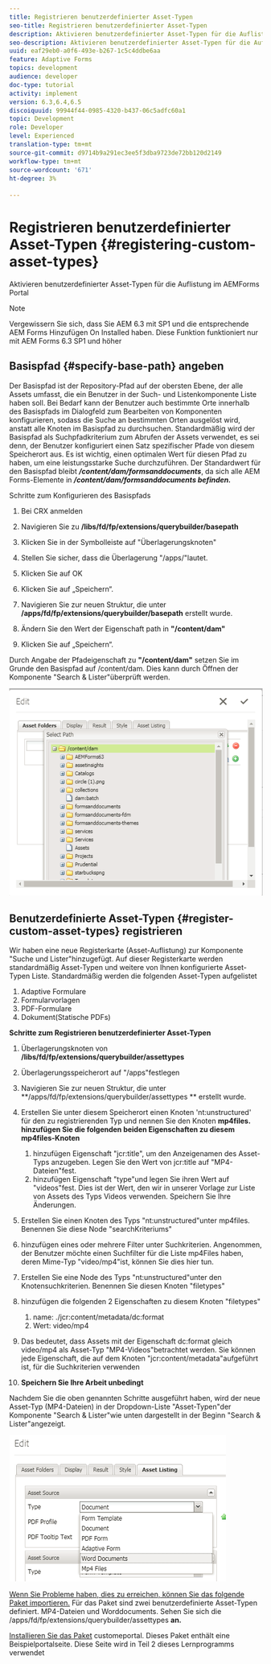 ```yaml
---
title: Registrieren benutzerdefinierter Asset-Typen
seo-title: Registrieren benutzerdefinierter Asset-Typen
description: Aktivieren benutzerdefinierter Asset-Typen für die Auflistung im AEMForms Portal
seo-description: Aktivieren benutzerdefinierter Asset-Typen für die Auflistung im AEMForms Portal
uuid: eaf29eb0-a0f6-493e-b267-1c5c4ddbe6aa
feature: Adaptive Forms
topics: development
audience: developer
doc-type: tutorial
activity: implement
version: 6.3,6.4,6.5
discoiquuid: 99944f44-0985-4320-b437-06c5adfc60a1
topic: Development
role: Developer
level: Experienced
translation-type: tm+mt
source-git-commit: d9714b9a291ec3ee5f3dba9723de72bb120d2149
workflow-type: tm+mt
source-wordcount: '671'
ht-degree: 3%

---
```



# Registrieren benutzerdefinierter Asset-Typen {#registering-custom-asset-types}

Aktivieren benutzerdefinierter Asset-Typen für die Auflistung im AEMForms Portal

>[!NOTE]
>
>Vergewissern Sie sich, dass Sie AEM 6.3 mit SP1 und die entsprechende AEM Forms Hinzufügen On Installed haben. Diese Funktion funktioniert nur mit AEM Forms 6.3 SP1 und höher

## Basispfad {#specify-base-path} angeben

Der Basispfad ist der Repository-Pfad auf der obersten Ebene, der alle Assets umfasst, die ein Benutzer in der Such- und Listenkomponente Liste haben soll. Bei Bedarf kann der Benutzer auch bestimmte Orte innerhalb des Basispfads im Dialogfeld zum Bearbeiten von Komponenten konfigurieren, sodass die Suche an bestimmten Orten ausgelöst wird, anstatt alle Knoten im Basispfad zu durchsuchen. Standardmäßig wird der Basispfad als Suchpfadkriterium zum Abrufen der Assets verwendet, es sei denn, der Benutzer konfiguriert einen Satz spezifischer Pfade von diesem Speicherort aus. Es ist wichtig, einen optimalen Wert für diesen Pfad zu haben, um eine leistungsstarke Suche durchzuführen. Der Standardwert für den Basispfad bleibt **_/content/dam/formsanddocuments_**, da sich alle AEM Forms-Elemente in **_/content/dam/formsanddocuments befinden._**

Schritte zum Konfigurieren des Basispfads

1. Bei CRX anmelden
1. Navigieren Sie zu **/libs/fd/fp/extensions/querybuilder/basepath**

1. Klicken Sie in der Symbolleiste auf &quot;Überlagerungsknoten&quot;
1. Stellen Sie sicher, dass die Überlagerung &quot;/apps/&quot;lautet.
1. Klicken Sie auf OK
1. Klicken Sie auf „Speichern“.
1. Navigieren Sie zur neuen Struktur, die unter **/apps/fd/fp/extensions/querybuilder/basepath** erstellt wurde.

1. Ändern Sie den Wert der Eigenschaft path in **&quot;/content/dam&quot;**
1. Klicken Sie auf „Speichern“.

Durch Angabe der Pfadeigenschaft zu **&quot;/content/dam&quot;** setzen Sie im Grunde den Basispfad auf /content/dam. Dies kann durch Öffnen der Komponente &quot;Search &amp; Lister&quot;überprüft werden.

![basepath](assets/basepath.png)

## Benutzerdefinierte Asset-Typen {#register-custom-asset-types} registrieren

Wir haben eine neue Registerkarte (Asset-Auflistung) zur Komponente &quot;Suche und Lister&quot;hinzugefügt. Auf dieser Registerkarte werden standardmäßig Asset-Typen und weitere von Ihnen konfigurierte Asset-Typen Liste. Standardmäßig werden die folgenden Asset-Typen aufgelistet

1. Adaptive Formulare
1. Formularvorlagen
1. PDF-Formulare
1. Dokument(Statische PDFs)

**Schritte zum Registrieren benutzerdefinierter Asset-Typen**

1. Überlagerungsknoten von **/libs/fd/fp/extensions/querybuilder/assettypes**

1. Überlagerungsspeicherort auf &quot;/apps&quot;festlegen
1. Navigieren Sie zur neuen Struktur, die unter **/apps/fd/fp/extensions/querybuilder/assettypes ** erstellt wurde.

1. Erstellen Sie unter diesem Speicherort einen Knoten &#39;nt:unstructured&#39; für den zu registrierenden Typ und nennen Sie den Knoten **mp4files. hinzufügen Sie die folgenden beiden Eigenschaften zu diesem mp4files-Knoten**

   1. hinzufügen Eigenschaft &quot;jcr:title&quot;, um den Anzeigenamen des Asset-Typs anzugeben. Legen Sie den Wert von jcr:title auf &quot;MP4-Dateien&quot;fest.
   1. hinzufügen Eigenschaft &quot;type&quot;und legen Sie ihren Wert auf &quot;videos&quot;fest. Dies ist der Wert, den wir in unserer Vorlage zur Liste von Assets des Typs Videos verwenden. Speichern Sie Ihre Änderungen.

1. Erstellen Sie einen Knoten des Typs &quot;nt:unstructured&quot;unter mp4files. Benennen Sie diese Node &quot;searchKriteriums&quot;
1. hinzufügen eines oder mehrere Filter unter Suchkriterien. Angenommen, der Benutzer möchte einen Suchfilter für die Liste mp4Files haben, deren Mime-Typ &quot;video/mp4&quot;ist, können Sie dies hier tun.
1. Erstellen Sie eine Node des Typs &quot;nt:unstructured&quot;unter den Knotensuchkriterien. Benennen Sie diesen Knoten &quot;filetypes&quot;
1. hinzufügen die folgenden 2 Eigenschaften zu diesem Knoten &quot;filetypes&quot;

   1. name: ./jcr:content/metadata/dc:format
   1. Wert: video/mp4

1. Das bedeutet, dass Assets mit der Eigenschaft dc:format gleich video/mp4 als Asset-Typ &quot;MP4-Videos&quot;betrachtet werden. Sie können jede Eigenschaft, die auf dem Knoten &quot;jcr:content/metadata&quot;aufgeführt ist, für die Suchkriterien verwenden

1. **Speichern Sie Ihre Arbeit unbedingt**

Nachdem Sie die oben genannten Schritte ausgeführt haben, wird der neue Asset-Typ (MP4-Dateien) in der Dropdown-Liste &quot;Asset-Typen&quot;der Komponente &quot;Search &amp; Lister&quot;wie unten dargestellt in der Beginn &quot;Search &amp; Lister&quot;angezeigt.

![mp4files](assets/mp4files.png)

[Wenn Sie Probleme haben, dies zu erreichen, können Sie das folgende Paket importieren.](assets/assettypeskt1.zip) Für das Paket sind zwei benutzerdefinierte Asset-Typen definiert. MP4-Dateien und Worddocuments. Sehen Sie sich die /apps/fd/fp/extensions/querybuilder/assettypes **an.**

[Installieren Sie das Paket](assets/customportalpage.zip) customeportal. Dieses Paket enthält eine Beispielportalseite. Diese Seite wird in Teil 2 dieses Lernprogramms verwendet

